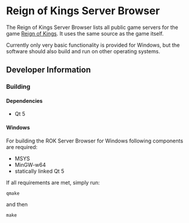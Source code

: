 Reign of Kings Server Browser
=============================

The Reign of Kings Server Browser lists all public game servers for the game [Reign of Kings](http://reignofkings.net/). It uses the same source as the game itself.

Currently only very basic functionality is provided for Windows, but the software should also build and run on other operating systems.


Developer Information
---------------------

### Building

#### Dependencies

- Qt 5


#### Windows

For building the ROK Server Browser for Windows following components are required:

- MSYS
- MinGW-w64
- statically linked Qt 5

If all requirements are met, simply run:

```
qmake
```

and then

```
make
```
